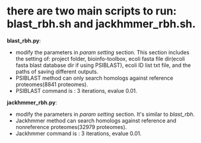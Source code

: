 # there are two main scripts to run: blast_rbh.sh and jackhmmer_rbh.sh. 

**blast_rbh.py**:

  - modify the parameters in *param setting* section. This section includes the setting of: project folder, bioinfo-toolbox, ecoli fasta file dir(ecoli fasta blast database dir if using PSIBLAST), ecoli ID list txt file, and the paths of saving different outputs.
  - PSIBLAST method can only search homologs against reference proteomes(8841 proteomes). 
  - PSIBLAST command is : 3 iterations, evalue 0.01. 


**jackhmmer_rbh.py**:
  - modify the parameters in *param setting* section. It's similar to *blast_rbh*.
  - Jackhmmer method can search homologs against reference and nonreference proteomes(32979 proteomes).
  - Jackhmmer command is : 3 iterations, evalue 0.01.




